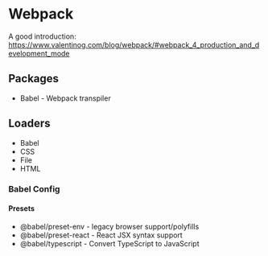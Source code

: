 # Webpack
A good introduction:
https://www.valentinog.com/blog/webpack/#webpack_4_production_and_development_mode

## Packages
- Babel - Webpack transpiler

## Loaders
- Babel
- CSS
- File
- HTML


### Babel Config
#### Presets
- @babel/preset-env - legacy browser support/polyfills
- @babel/preset-react - React JSX syntax support
- @babel/typescript - Convert TypeScript to JavaScript
